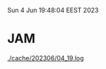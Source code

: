 Sun  4 Jun 19:48:04 EEST 2023
# JAM
<a href='./cache/202306/04_19.log'>./cache/202306/04_19.log</a>
